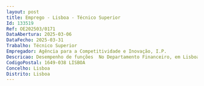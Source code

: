 ```yaml
--- 
layout: post
title: Emprego - Lisboa - Técnico Superior
Id: 133519
Ref: OE202503/0171
DataAbertura: 2025-03-06
DataFecho: 2025-03-31
Trabalho: Técnico Superior
Empregador: Agência para a Competitividade e Inovação, I.P.
Descricao: Desempenho de funções  No Departamento Financeiro, em Lisboa, cujas competências estão descritas no número 20 da Deliberação n.º 486 2015, publicada no DR, 2.ª série, de 8 de abril.Habilitação Literária Licenciatura (preferencial em economia ou gestão).Descrição de funções  Funções a desempenhar na área do Controlo Financeiro, associadas à gestão de créditos e garantias relacionadas com incentivos a empresas no âmbito do PRR, Portugal 2020 ou de outros programas de apoioeuropeus ou nacionais, designadamente a notificação e acompanhamento de dívidas, análise e formalização de pedidos de negociação de dívidas (pagamento faseado), cálculo de juros, guarda, redução e libertação de garantias.
CodigoPostal: 1649-038 LISBOA
Concelho: Lisboa
Distrito: Lisboa
--- 
```

